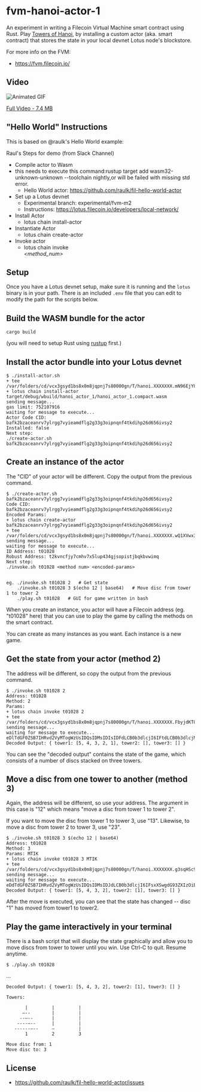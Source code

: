 fvm-hanoi-actor-1
===

An experiment in writing a Filecoin Virtual Machine smart contract using Rust. Play [Towers of Hanoi](https://en.wikipedia.org/wiki/Tower_of_Hanoi), by installing a custom actor (aka. smart contract) that stores the state in your local devnet Lotus node's blockstore.

For more info on the FVM:

* https://fvm.filecoin.io/

## Video

![Animated GIF](https://ipfs.io/ipfs/QmdW8AXRYAfCNQ3aZHSSc2FWRkEGxJXewqZTrT7Asjcs4m/fvm-hanoi.gif)

[Full Video - 7.4 MB](https://ipfs.io/ipfs/QmdW8AXRYAfCNQ3aZHSSc2FWRkEGxJXewqZTrT7Asjcs4m/fvm-hanoi.mp4)

## "Hello World" Instructions

This is based on @raulk's Hello World example:

Raul's Steps for demo (from Slack Channel)

* Compile actor to Wasm
* this needs to execute this command:rustup target add wasm32-unknown-unknown --toolchain nightly,or will be failed with missing std error.
  * Hello World actor: https://github.com/raulk/fil-hello-world-actor
* Set up a Lotus devnet
  * Experimental branch: experimental/fvm-m2
  * Instructions: https://lotus.filecoin.io/developers/local-network/
* Install Actor
  * lotus chain install-actor <path-to-wasm-bytecode>
* Instantiate Actor
  * lotus chain create-actor <code-cid> <encoded-params>
* Invoke actor
  * lotus chain invoke <address> <method_num>

## Setup

Once you have a Lotus devnet setup, make sure it is running and the `lotus` binary is in your path. There is an included `.env` file that you can edit to modify the path for the scripts below.

## Build the WASM bundle for the actor

`cargo build`

(you will need to setup Rust using [rustup](https://rustup.rs/) first.)

## Install the actor bundle into your Lotus devnet

```
$ ./install-actor.sh 
+ tee /var/folders/cd/vcx3gsyd1bs8x0m8jqpnj7s80000gn/T/hanoi.XXXXXXX.mN96EjY8/output.log
+ lotus chain install-actor target/debug/wbuild/hanoi_actor_1/hanoi_actor_1.compact.wasm
sending message...
gas limit: 752107916
waiting for message to execute...
Actor Code CID: bafk2bzaceanrv7ylrgg7vyieamdflg2g33g3oipnqnf4tkdihp26d656ivsy2
Installed: false
Next step:
./create-actor.sh bafk2bzaceanrv7ylrgg7vyieamdflg2g33g3oipnqnf4tkdihp26d656ivsy2
```

## Create an instance of the actor

The "CID" of your actor will be different. Copy the output from the previous command.

```
$ ./create-actor.sh bafk2bzaceanrv7ylrgg7vyieamdflg2g33g3oipnqnf4tkdihp26d656ivsy2
Code CID: bafk2bzaceanrv7ylrgg7vyieamdflg2g33g3oipnqnf4tkdihp26d656ivsy2
Encoded Params:
+ lotus chain create-actor bafk2bzaceanrv7ylrgg7vyieamdflg2g33g3oipnqnf4tkdihp26d656ivsy2
+ tee /var/folders/cd/vcx3gsyd1bs8x0m8jqpnj7s80000gn/T/hanoi.XXXXXXX.wQ1XVwx3/output.log
sending message...
waiting for message to execute...
ID Address: t01028
Robust Address: t2kvncfjy7cmhv7x5lup434gjsopistjbqkbvwimq
Next step:
./invoke.sh t01028 <method num> <encoded-params>


eg. ./invoke.sh t01028 2   # Get state
    ./invoke.sh t01028 3 $(echo 12 | base64)   # Move disc from tower 1 to tower 2
    ./play.sh t01028   # GUI for game written in bash
```

When you create an instance, you actor will have a Filecoin address (eg. "t01028" here)
that you can use to play the game by calling the methods on the smart contract.

You can create as many instances as you want. Each instance is a new game.

## Get the state from your actor (method 2)

The address will be different, so copy the output from the previous command.

```
$ ./invoke.sh t01028 2
Address: t01028
Method: 2
Params:
+ lotus chain invoke t01028 2
+ tee /var/folders/cd/vcx3gsyd1bs8x0m8jqpnj7s80000gn/T/hanoi.XXXXXXX.FbyjdKT0/output.log
sending message...
waiting for message to execute...
eDlTdGF0ZSB7IHRvd2VyMTogWzUsIDQsIDMsIDIsIDFdLCB0b3dlcjI6IFtdLCB0b3dlcjM6IFtdIH0=
Decoded Output: { tower1: [5, 4, 3, 2, 1], tower2: [], tower3: [] }
```

You can see the "decoded output" contains the state of the game, which consists of a number of discs stacked on three towers.

## Move a disc from one tower to another (method 3)

Again, the address will be different, so use your address. The argument in this
case is "12" which means "move a disc from tower 1 to tower 2".

If you want to move the disc from tower 1 to tower 3, use "13". Likewise, to
move a disc from tower 2 to tower 3, use "23".

```
$ ./invoke.sh t01028 3 $(echo 12 | base64)
Address: t01028
Method: 3
Params: MTIK
+ lotus chain invoke t01028 3 MTIK
+ tee /var/folders/cd/vcx3gsyd1bs8x0m8jqpnj7s80000gn/T/hanoi.XXXXXXX.g3sqHSc9/output.log
sending message...
waiting for message to execute...
eDdTdGF0ZSB7IHRvd2VyMTogWzUsIDQsIDMsIDJdLCB0b3dlcjI6IFsxXSwgdG93ZXIzOiBbXSB9
Decoded Output: { tower1: [5, 4, 3, 2], tower2: [1], tower3: [] }
```

After the move is executed, you can see that the state has changed -- disc "1" has moved from tower1 to tower2.

## Play the game interactively in your terminal

There is a bash script that will display the state graphically and allow you to move discs from tower to tower until you win. Use Ctrl-C to quit. Resume anytime.

```
$ ./play.sh t01028
```

...

```
Decoded Output: { tower1: [5, 4, 3, 2], tower2: [1], tower3: [] }

Towers:

       |         |         |    
      —--        |         |    
     --—--       |         |    
    ----—--      |         |    
   ------—--     —         |    
       1         2         3

Move disc from: 1
Move disc to: 3
```

## License

* https://github.com/raulk/fil-hello-world-actor/issues
